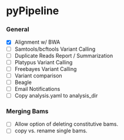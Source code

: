 pyPipeline
=========

### General

- [X] Alignment w/ BWA
- [ ] Samtools/bcftools Variant Calling
- [ ] Duplicate Reads Report / Summarization
- [ ] Platypus Variant Calling
- [ ] Freebayes Variant Calling
- [ ] Variant comparison
- [ ] Beagle
- [ ] Email Notifications
- [ ] Copy analysis.yaml to analysis_dir

### Merging Bams

- [ ] Allow option of deleting constitutive bams.
- [ ] copy vs. rename single bams.